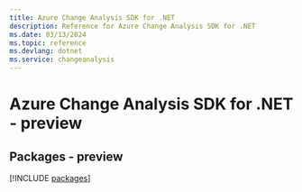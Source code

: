 ```yaml
---
title: Azure Change Analysis SDK for .NET
description: Reference for Azure Change Analysis SDK for .NET
ms.date: 03/13/2024
ms.topic: reference
ms.devlang: dotnet
ms.service: changeanalysis
---
```

# Azure Change Analysis SDK for .NET - preview
## Packages - preview
[!INCLUDE [packages](change-analysis-index.md)]